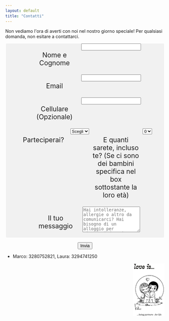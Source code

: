 ```yaml
---
layout: default
title: "Contatti"
---
```



<style>
        fieldset{
            background-color: #f1f1f1;
            border: none;
            border-radius: 2px;
            margin-bottom: 15px;
            overflow: hidden;
            padding: 0 .625em;
        }

        label{
            cursor: pointer;
            display: inline-block;
            padding: 3px 6px;
            text-align: center;
            width: 150px;
            vertical-align: top;
        }

        input{
            font-size: inherit;
        }
    </style>
Non vediamo l'ora di averti con noi nel nostro giorno speciale! Per qualsiasi domanda, non esitare a contattarci.   
<center>
<form id="fs-frm" name="simple-contact-form" accept-charset="utf-8" action="https://formspree.io/f/xjvlkqjn" method="post">
  <fieldset id="fs-frm-inputs">
    <label for="full-name"><p style="text-align:center;font-size:21px;">Nome e Cognome</p></label>
    <input type="text" name="name" id="full-name" placeholder="" required="">
    <label for="email-address"><p style="text-align:center;font-size:21px;">Email</p></label>
    <input type="email" name="_replyto" id="email-address" placeholder="" required="">
    <label for="telephone"><p style="text-align:center;font-size:21px;">Cellulare (Opzionale)</p></label>
    <input type="telephone" name="telephone" id="telephone" placeholder="">
    <label for="attending"><p style="text-align:center;font-size:21px;">Parteciperai?</p></label>
    <select name="attending" id="attending">
        <option value="" selected="" disabled="">Scegli</option>
        <option value="Yes">Sì</option>
        <option value="No">No</option>
    </select>
    <label for="plus"><p style="text-align:center;font-size:21px;">E quanti sarete, incluso te? (Se ci sono dei bambini specifica nel box sottostante la loro età)</p></label>
    <select name="plus" id="plus">
        <option value="0" selected="">0</option>
        <option value="1">1</option>
        <option value="2">2</option>
        <option value="3">3</option>
        <option value="4">4</option>
        <option value="5">5</option>
        <option value="6">6</option>
    </select>
    <label for="message"><p style="text-align:center;font-size:21px;">Il tuo messaggio</p></label>
    <textarea rows="5" name="message" id="message" placeholder="Hai intolleranze, allergie o altro da comunicarci? Hai bisogno di un alloggio per riposarti dopo i festeggiamenti?"></textarea>
    <input type="hidden" name="_subject" id="email-subject" value="Contact Form Submission">
  </fieldset>
  <input type="submit" value="Invia">
</form></center>

<footer>
	<ul>
	   <li>Marco: 3280752821, Laura: 3294741250</li>
	</ul>
</footer>
    
<div>
<img align="right" src="/Contatti/loveis.jpeg" width="100"> 
</div>

